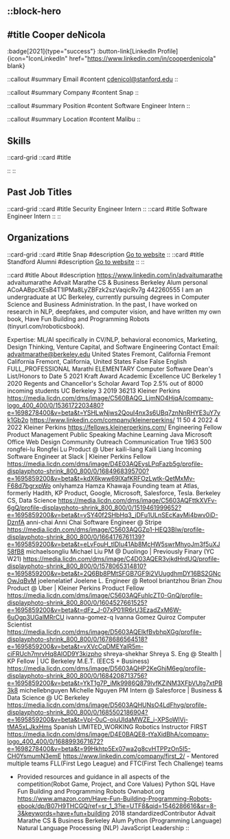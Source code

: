 ::block-hero
---
#title
Cooper deNicola
---

:badge[2021]{type="success"}
:button-link[LinkedIn Profile]{icon="IconLinkedIn" href="https://www.linkedin.com/in/cooperdenicola" blank}

::callout
#summary
Email
#content
cdenicol@stanford.edu
::

::callout
#summary
Company
#content
Snap
::

::callout
#summary
Position
#content
Software Engineer Intern
::

::callout
#summary
Location
#content
Malibu
::

## Skills
::card-grid
::card
#title

::
::

## Past Job Titles
::card-grid
::card
#title
Security Engineer Intern
::
::card
#title
Software Engineer Intern
::
::

## Organizations
::card-grid
::card
#title
Snap
#description
[Go to website](snap.com)
::
::card
#title
Standford Alumni
#description
[Go to website](stanfordalumni.org)
::
::

::card
#title
About
#description
https://www.linkedin.com/in/advaitumarathe advaitumarathe Advait Marathe CS & Business Berkeley Alum personal ACoAABpcXEsB4T1IPMa8LyZBFzk2szVaqicRv7g 442260555 I am an undergraduate at UC Berkeley, currently pursuing degrees in Computer Science and Business Administration. In the past, I have worked on research in NLP, deepfakes, and computer vision, and have written my own book, Have Fun Building and Programming Robots (tinyurl.com/roboticsbook).

Expertise: ML/AI specifically in CV/NLP, behavioral economics, Marketing, Design Thinking, Venture Capital, and Software Engineering
Contact Email:  advaitmarathe@berkeley.edu United States Fremont, California Fremont California Fremont, California, United States False False English FULL_PROFESSIONAL Marathi ELEMENTARY Computer Software Dean's List/Honors to Date 5 2021 Kraft Award Academic Excellence UC Berkeley 1 2020 Regents and Chancellor's Scholar Award Top 2.5% out of 8000 incoming students UC Berkeley 3 2019 36213 Kleiner Perkins https://media.licdn.com/dms/image/C560BAQG_LjmNO4HjqA/company-logo_400_400/0/1536172203480?e=1698278400&v=beta&t=YSHLwNjws2QouI4nx3s6UBq7znNnRHYE3uY7yk1Gb2o https://www.linkedin.com/company/kleinerperkins/ 11 50 4 2022 4 2022 Kleiner Perkins https://fellows.kleinerperkins.com/ Engineering Fellow Product Management Public Speaking Machine Learning Java Microsoft Office Web Design Community Outreach Communication True 1963 500 rongfei-lu Rongfei Lu Product @ Uber kaili-liang Kaili Liang Incoming Software Engineer at Slack | Kleiner Perkins Fellow https://media.licdn.com/dms/image/D4E03AQEysLPqFazb5g/profile-displayphoto-shrink_800_800/0/1684968395700?e=1695859200&v=beta&t=kdX6kww69lXafKRFOzLwtk-QetMxMv-F68d7bgrxpWo onlyhamza Hamza Khawaja Founding team at Atlas, formerly Hadith, KP Product, Google, Microsoft, Salesforce, Tesla. Berkeley CS, Data Science https://media.licdn.com/dms/image/C5603AQFttkXVFv-6gQ/profile-displayphoto-shrink_800_800/0/1519461999652?e=1695859200&v=beta&t=vSY40f2SHbHq3_jDFu1ULnSEcKayMi4bwv0iD-DznfA anni-chai Anni Chai Software Engineer @ Stripe https://media.licdn.com/dms/image/C5603AQGZp1-HEQ3BIw/profile-displayphoto-shrink_800_800/0/1664176761139?e=1695859200&v=beta&t=eLvFouH_tIDlu41Ab8McHW5swrMhyoJm3f5uXJ58fB8 michaelsongliu Michael Liu PM @ Duolingo | Previously Finary (YC W21) https://media.licdn.com/dms/image/C4D03AQER3vjkdHrdUQ/profile-displayphoto-shrink_800_800/0/1578065314810?e=1695859200&v=beta&t=2Q6Bb8PMtSFGB7GF9i2VUugdhmDY16BS2GNcOwJqBvM joelenelatief Joelene L. Engineer @ Retool briantzhou Brian Zhou Product @ Uber | Kleiner Perkins Product Fellow https://media.licdn.com/dms/image/C5603AQFuhlcZT0-GnQ/profile-displayphoto-shrink_800_800/0/1604527661525?e=1695859200&v=beta&t=dFz_J-07xP01IR6rU3EzadZxM6W-6uOgp3UGalMRrCU ivanna-gomez-q Ivanna Gomez Quiroz Computer Scientist https://media.licdn.com/dms/image/D5603AQEIkfBvbhpXGg/profile-displayphoto-shrink_800_800/0/1678686564518?e=1695859200&v=beta&t=vXVcCqDMEYalR5m-ciFRUch7mrvHq8AlOD9Y3kizpho shreya-shekhar Shreya S. Eng @ Stealth | KP Fellow | UC Berkeley M.E.T. (EECS + Business) https://media.licdn.com/dms/image/D5603AQHP2KeGhjM6eg/profile-displayphoto-shrink_800_800/0/1684208713756?e=1695859200&v=beta&t=YkT1g7P_iMk9986Q879lvfKZiNM3XFbVUtg7xtPB3k8 michellebnguyen Michelle Nguyen PM Intern @ Salesforce | Business & Data Science @ UC Berkeley https://media.licdn.com/dms/image/D5603AQHUNsO4LdFhyg/profile-displayphoto-shrink_800_800/0/1685502186904?e=1695859200&v=beta&t=VpI-0uC-oiuUIdaMWZE_i-XPSoWlVj-tMA5xLJkxHms Spanish LIMITED_WORKING Robotics Instructor FIRST https://media.licdn.com/dms/image/D4E0BAQE8-tYaXidBhA/company-logo_400_400/0/1688993671672?e=1698278400&v=beta&t=99Hkhtp5Ex07wa2g8cvHTPPzOn5I5-CH0YsmumN3emE https://www.linkedin.com/company/first_2/ - Mentored multiple teams FLL(First Lego League) and FTC(First Tech Challenge) teams 
- Provided resources and guidance in all aspects of the competition(Robot Game, Project, and Core Values) Python SQL Have Fun Building and Programming Robots Ownabot.org https://www.amazon.com/Have-Fun-Building-Programming-Robots-ebook/dp/B07H9THCGQ/ref=sr_1_3?ie=UTF8&qid=1546286616&sr=8-3&keywords=have+fun+building 2018 standardizedContributor Advait Marathe CS & Business Berkeley Alum Python (Programming Language) Natural Language Processing (NLP) JavaScript Leadership
::
